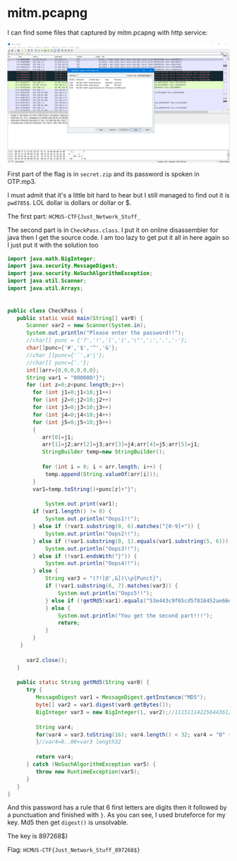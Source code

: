 # **mitm.pcapng**

I can find some files that captured by mitm.pcapng with http service:

![afa](pcap.PNG)

First part of the flag is in `secret.zip` and its password is spoken in OTP.mp3.

I must admit that it's a little bit hard to hear but I still managed to find out it is `pwd785$`. LOL dollar is dollars or dollar or $.

The first part: `HCMUS-CTF{Just_Network_Stuff_`

The second part is in `CheckPass.class`. I put it on online disassembler for java then I get the source code. I am too lazy to get put it all in here again so I just put it with the solution too

```java
import java.math.BigInteger;
import java.security.MessageDigest;
import java.security.NoSuchAlgorithmException;
import java.util.Scanner;
import java.util.Arrays;


public class CheckPass {
   public static void main(String[] var0) {
      Scanner var2 = new Scanner(System.in);
      System.out.println("Please enter the password!!");
      //char[] punc = {'?','!','[',']','\"',';','.','-'};
      char[]punc={'#','$','^','&'};
      //char []punc={'`',a'|'};
      //char[] punc={'.'};
      int[]arr={0,0,0,0,0,0};
      String var1 = "000000!}";
      for (int z=0;z<punc.length;z++)
        for (int j1=0;j1<10;j1++)
        for (int j2=0;j2<10;j2++)
        for (int j3=0;j3<10;j3++)
        for (int j4=0;j4<10;j4++)
        for (int j5=0;j5<10;j5++)
        {
           arr[0]=j1;
           arr[1]=j2;arr[2]=j3;arr[3]=j4;arr[4]=j5;arr[5]=j1;
           StringBuilder temp=new StringBuilder();

           for (int i = 0; i < arr.length; i++) {
            temp.append(String.valueOf(arr[i]));
        }
        var1=temp.toString()+punc[z]+"}";

            System.out.print(var1);
        if (var1.length() != 8) {
            System.out.println("Oops1!!");
        } else if (!var1.substring(0, 6).matches("[0-9]+")) {
            System.out.println("Oops2!!");
        } else if (!var1.substring(0, 1).equals(var1.substring(5, 6))) {
            System.out.println("Oops3!!");
        } else if (!var1.endsWith("}")) {
            System.out.println("Oops4!!");
        } else {
            String var3 = "(?![@',&])\\p{Punct}";
            if (!var1.substring(6, 7).matches(var3)) {
                System.out.println("Oops5!!");
            } else if (!getMd5(var1).equals("53e443c9f65cd5f816452ae66ec65834")) {                 System.out.println("Oops6!!");
            } else {
                System.out.println("You get the second part!!!");
                return;
            }
        }
    }
    
      var2.close();
   }

   public static String getMd5(String var0) {       
      try {
         MessageDigest var1 = MessageDigest.getInstance("MD5");
         byte[] var2 = var1.digest(var0.getBytes());
         BigInteger var3 = new BigInteger(1, var2);//111511142256443612211284750250686175284

         String var4;
         for(var4 = var3.toString(16); var4.length() < 32; var4 = "0" + var4) {
         }//var4=0..00+var3 length32
         
         return var4;
      } catch (NoSuchAlgorithmException var5) {
         throw new RuntimeException(var5);
      }
   }
}

```

And this password has a rule that 6 first letters are digits then it followed by a punctuation and finished with `}`. 
As you can see, I used bruteforce for my key. Md5 then get `digest()` is unsolvable.

The key is 897268$}


Flag: `HCMUS-CTF{Just_Network_Stuff_897268$}`